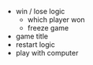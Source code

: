 * win / lose logic
    * which player won
    * freeze game
* game title
* restart logic
* play with computer

